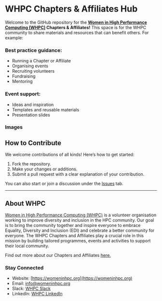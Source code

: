 WHPC Chapters & Affiliates Hub
================================

Welcome to the GitHub repository for the **[Women in High Performance Computing (WHPC)](https://womeninhpc.org/) Chapters & Affiliates!** This space is for the WHPC community to share materials and resources that can benefit others. For example: 

### Best practice guidance:
- Running a Chapter or Affiliate
- Organising events
- Recruiting volunteers
- Fundraising
- Mentoring

### Event support:
- Ideas and inspiration
- Templates and reusable materials
- Presentation slides
 
### Images

## How to Contribute

We welcome contributions of all kinds! Here’s how to get started:

1. Fork the repository.
2. Make your changes or additions.
3. Submit a pull request with a clear explanation of your contribution.

You can also start or join a discussion under the [Issues](https://github.com/WomeninHPC/chapters-and-affiliates/issues) tab.

-------

## About WHPC

[Women in High Performance Computing (WHPC)](https://womeninhpc.org) is a volunteer organisation working to improve diversity and inclusion in the HPC community. Our goal is to bring the community together and inspire everyone to embrace Equality, Diversity and Inclusion (EDI) and celebrate a better community for everyone. The WHPC Chapters and Affiliates play a crucial role in this mission by building tailored programmes, events and activities to support their local community. 

Find out more about our Chapters and Affiliates [here.](https://womeninhpc.org/membership/chapters-and-affiliates/chapters)

### Stay Connected

- Website: [https://womeninhpc.org](https://womeninhpc.org)
- Email: [info@womeninhpc.org](mailto:info@womeninhpc.org)
- Slack: [WHPC Slack](https://womeninhpc.slack.com/ssb/redirect)
- LinkedIn: [WHPC LinkedIn](https://www.linkedin.com/company/women-in-hpc/posts/?feedView=all)
